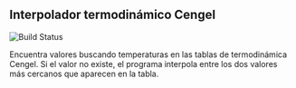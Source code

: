 ## Interpolador termodinámico Cengel
![Build Status](https://github.com/jamilchioino/thermodynamic-interpolator/actions/workflows/nextjs.yml/badge.svg?branch=main)

Encuentra valores buscando temperaturas en las tablas de termodinámica Cengel. Si el valor no existe, el programa interpola entre los dos valores más cercanos que aparecen en la tabla.
